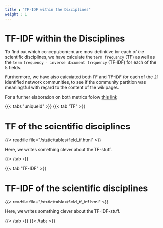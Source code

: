 ```yaml
---
title : "TF-IDF within the Disciplines"
weight : 1
---
```

# TF-IDF within the Disciplines

To find out which concept/content are most definitive for each of the scientific disciplines, we have calculate the `term frequency` (TF) as well as the `term frequency - inverse document frequency` (TF-IDF) for each of the 5 fields.

Furthermore, we have also calculated both TF and TF-IDF for each of the 21 identified network communities, to see if the community partition was meaningsful with regard to the content of the wikipages.  

For a further elaboration on both metrics follow [this link](https://sodas.ku.dk/people/Jonas_Pedersen__140x174.jpg)

{{< tabs "uniqueid" >}}
{{< tab "TF" >}}
# TF of the scientific disciplines

{{< readfile file="/static/tables/field_tf.html" >}}

Here, we writes something clever about the TF-stuff. 

{{< /tab >}}

{{< tab "TF-IDF" >}}

# TF-IDF of the scientific disciplines

{{< readfile file="/static/tables/field_tf_idf.html" >}}

Here, we writes something clever about the TF-IDF-stuff. 

{{< /tab >}}
{{< /tabs >}}


